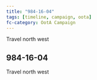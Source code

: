 ```yaml
---
title: "984-16-04"
tags: [timeline, campaign, oota]
fc-category: OotA Campaign
---
```

<span class='ob-timelines'
	data-date='984-16-04-00'
	data-title='Campaign: NAGA Adventures'
	data-class='orange'> Travel north west </span>
## 984-16-04
Travel north west
